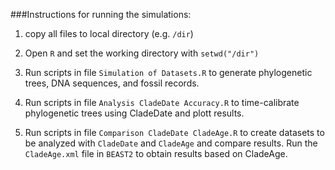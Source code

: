 ###Instructions for running the simulations:

1. copy all files to local directory (e.g. `/dir`)

2. Open `R` and set the working directory with `setwd("/dir")`

3. Run scripts in file `Simulation of Datasets.R` to generate phylogenetic trees, DNA sequences, and fossil records.

4. Run scripts in file `Analysis CladeDate Accuracy.R` to time-calibrate phylogenetic trees using CladeDate and plott results.

5. Run scripts in file `Comparison CladeDate CladeAge.R` to create datasets to be analyzed with `CladeDate` and `CladeAge` and compare results. Run the `CladeAge.xml` file in `BEAST2` to obtain results based on CladeAge.
